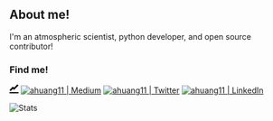 ## About me!

I'm an atmospheric scientist, python developer, and open source contributor!

### Find me!

[![ahlive | animate your data to life](https://raw.githubusercontent.com/iconic/open-iconic/master/svg/graph.svg)](https://ahlive.readthedocs.io/en/main/)
[![ahuang11 | Medium](https://cdn.jsdelivr.net/npm/simple-icons@v3/icons/youtube.svg)](https://medium.com/@pYdeas)
[![ahuang11 | Twitter](https://cdn.jsdelivr.net/npm/simple-icons@v3/icons/twitter.svg)](https://twitter.com/IAteAnDrew1)
[![ahuang11 | LinkedIn](https://cdn.jsdelivr.net/npm/simple-icons@v3/icons/linkedin.svg)](https://www.linkedin.com/in/huangandrew12)

![Stats](https://github-readme-stats.vercel.app/api?username=ahuang11&show_icons=true&theme=radical)
